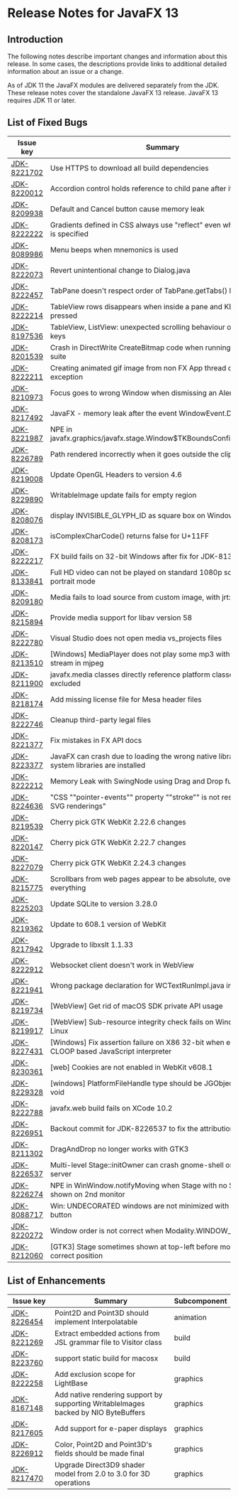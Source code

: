 # Release Notes for JavaFX 13

## Introduction

The following notes describe important changes and information about this release. In some cases, the descriptions provide links to additional detailed information about an issue or a change.

As of JDK 11 the JavaFX modules are delivered separately from the JDK. These release notes cover the standalone JavaFX 13 release. JavaFX 13 requires JDK 11 or later.

## List of Fixed Bugs

Issue key|Summary|Subcomponent
---------|-------|------------
[JDK-8221702](https://bugs.openjdk.java.net/browse/JDK-8221702)|Use HTTPS to download all build dependencies|build
[JDK-8220012](https://bugs.openjdk.java.net/browse/JDK-8220012)|Accordion control holds reference to child pane after it is removed|controls
[JDK-8209938](https://bugs.openjdk.java.net/browse/JDK-8209938)|Default and Cancel button cause memory leak|controls
[JDK-8222222](https://bugs.openjdk.java.net/browse/JDK-8222222)|Gradients defined in CSS always use "reflect" even when "repeat" is specified|controls
[JDK-8089986](https://bugs.openjdk.java.net/browse/JDK-8089986)|Menu beeps when mnemonics is used|controls
[JDK-8222073](https://bugs.openjdk.java.net/browse/JDK-8222073)|Revert unintentional change to Dialog.java|controls
[JDK-8222457](https://bugs.openjdk.java.net/browse/JDK-8222457)|TabPane doesn't respect order of TabPane.getTabs() list|controls
[JDK-8222214](https://bugs.openjdk.java.net/browse/JDK-8222214)|TableView rows disappears when inside a pane and KEY_UP is pressed|controls
[JDK-8197536](https://bugs.openjdk.java.net/browse/JDK-8197536)|TableView, ListView: unexpected scrolling behaviour on up/down keys|controls
[JDK-8201539](https://bugs.openjdk.java.net/browse/JDK-8201539)|Crash in DirectWrite CreateBitmap code when running TestFX test suite|graphics
[JDK-8222211](https://bugs.openjdk.java.net/browse/JDK-8222211)|Creating animated gif image from non FX App thread causes exception|graphics
[JDK-8210973](https://bugs.openjdk.java.net/browse/JDK-8210973)|Focus goes to wrong Window when dismissing an Alert|graphics
[JDK-8217492](https://bugs.openjdk.java.net/browse/JDK-8217492)|JavaFX - memory leak after the event WindowEvent.DESTROY|graphics
[JDK-8221987](https://bugs.openjdk.java.net/browse/JDK-8221987)|NPE in javafx.graphics/javafx.stage.Window$TKBoundsConfigurator.apply|graphics
[JDK-8226789](https://bugs.openjdk.java.net/browse/JDK-8226789)|Path rendered incorrectly when it goes outside the clipping region|graphics
[JDK-8219008](https://bugs.openjdk.java.net/browse/JDK-8219008)|Update OpenGL Headers to version 4.6|graphics
[JDK-8229890](https://bugs.openjdk.java.net/browse/JDK-8229890)|WritableImage update fails for empty region|graphics
[JDK-8208076](https://bugs.openjdk.java.net/browse/JDK-8208076)|display INVISIBLE_GLYPH_ID as square box on Windows|graphics
[JDK-8208173](https://bugs.openjdk.java.net/browse/JDK-8208173)|isComplexCharCode() returns false for U+11FF|graphics
[JDK-8222217](https://bugs.openjdk.java.net/browse/JDK-8222217)|FX build fails on 32-bit Windows after fix for JDK-8133841|media
[JDK-8133841](https://bugs.openjdk.java.net/browse/JDK-8133841)|Full HD video can not be played on standard 1080p screen in portrait mode|media
[JDK-8209180](https://bugs.openjdk.java.net/browse/JDK-8209180)|Media fails to load source from custom image, with jrt: URL|media
[JDK-8215894](https://bugs.openjdk.java.net/browse/JDK-8215894)|Provide media support for libav version 58|media
[JDK-8222780](https://bugs.openjdk.java.net/browse/JDK-8222780)|Visual Studio does not open media vs_projects files|media
[JDK-8213510](https://bugs.openjdk.java.net/browse/JDK-8213510)|[Windows] MediaPlayer does not play some mp3 with artwork stream in mjpeg|media
[JDK-8211900](https://bugs.openjdk.java.net/browse/JDK-8211900)|javafx.media classes directly reference platform classes that are excluded|media
[JDK-8218174](https://bugs.openjdk.java.net/browse/JDK-8218174)|Add missing license file for Mesa header files|other
[JDK-8222746](https://bugs.openjdk.java.net/browse/JDK-8222746)|Cleanup third-party legal files|other
[JDK-8221377](https://bugs.openjdk.java.net/browse/JDK-8221377)|Fix mistakes in FX API docs|other
[JDK-8223377](https://bugs.openjdk.java.net/browse/JDK-8223377)|JavaFX can crash due to loading the wrong native libraries if system libraries are installed|other
[JDK-8222212](https://bugs.openjdk.java.net/browse/JDK-8222212)|Memory Leak with SwingNode using Drag and Drop function|swing
[JDK-8224636](https://bugs.openjdk.java.net/browse/JDK-8224636)|"CSS ""pointer-events"" property ""stroke"" is not respected for SVG renderings"|web
[JDK-8219539](https://bugs.openjdk.java.net/browse/JDK-8219539)|Cherry pick GTK WebKit 2.22.6 changes|web
[JDK-8220147](https://bugs.openjdk.java.net/browse/JDK-8220147)|Cherry pick GTK WebKit 2.22.7 changes|web
[JDK-8227079](https://bugs.openjdk.java.net/browse/JDK-8227079)|Cherry pick GTK WebKit 2.24.3 changes|web
[JDK-8215775](https://bugs.openjdk.java.net/browse/JDK-8215775)|Scrollbars from web pages appear to be absolute, overlapping everything|web
[JDK-8225203](https://bugs.openjdk.java.net/browse/JDK-8225203)|Update SQLite to version 3.28.0|web
[JDK-8219362](https://bugs.openjdk.java.net/browse/JDK-8219362)|Update to 608.1 version of WebKit|web
[JDK-8217942](https://bugs.openjdk.java.net/browse/JDK-8217942)|Upgrade to libxslt 1.1.33|web
[JDK-8222912](https://bugs.openjdk.java.net/browse/JDK-8222912)|Websocket client doesn't work in WebView|web
[JDK-8221941](https://bugs.openjdk.java.net/browse/JDK-8221941)|Wrong package declaration for WCTextRunImpl.java in web module|web
[JDK-8219734](https://bugs.openjdk.java.net/browse/JDK-8219734)|[WebView] Get rid of macOS SDK private API usage|web
[JDK-8219917](https://bugs.openjdk.java.net/browse/JDK-8219917)|[WebView] Sub-resource integrity check fails on Windows and Linux|web
[JDK-8227431](https://bugs.openjdk.java.net/browse/JDK-8227431)|[Windows] Fix assertion failure on X86 32-bit when enabling CLOOP based JavaScript interpreter|web
[JDK-8230361](https://bugs.openjdk.java.net/browse/JDK-8230361)|[web] Cookies are not enabled in WebKit v608.1 |web
[JDK-8229328](https://bugs.openjdk.java.net/browse/JDK-8229328)|[windows] PlatformFileHandle type should be JGObject rather than void 
[JDK-8222788](https://bugs.openjdk.java.net/browse/JDK-8222788)|javafx.web build fails on XCode 10.2|web
[JDK-8226951](https://bugs.openjdk.java.net/browse/JDK-8226951)|Backout commit for JDK-8226537 to fix the attribution|window-toolkit
[JDK-8211302](https://bugs.openjdk.java.net/browse/JDK-8211302)|DragAndDrop no longer works with GTK3|window-toolkit
[JDK-8226537](https://bugs.openjdk.java.net/browse/JDK-8226537)|Multi-level Stage::initOwner can crash gnome-shell or X.org server|window-toolkit
[JDK-8226274](https://bugs.openjdk.java.net/browse/JDK-8226274)|NPE in WinWindow.notifyMoving when Stage with no Scene is shown on 2nd monitor|window-toolkit
[JDK-8088717](https://bugs.openjdk.java.net/browse/JDK-8088717)|Win: UNDECORATED windows are not minimized with the taskbar button|window-toolkit
[JDK-8220272](https://bugs.openjdk.java.net/browse/JDK-8220272)|Window order is not correct when Modality.WINDOW_MODAL|window-toolkit
[JDK-8212060](https://bugs.openjdk.java.net/browse/JDK-8212060)|[GTK3] Stage sometimes shown at top-left before moving to correct position|window-toolkit


## List of Enhancements

Issue key|Summary|Subcomponent
---------|-------|------------
[JDK-8226454](https://bugs.openjdk.java.net/browse/JDK-8226454)|Point2D and Point3D should implement Interpolatable|animation
[JDK-8221269](https://bugs.openjdk.java.net/browse/JDK-8221269)|Extract embedded actions from JSL grammar file to Visitor class|build
[JDK-8223760](https://bugs.openjdk.java.net/browse/JDK-8223760)|support static build for macosx|build
[JDK-8222258](https://bugs.openjdk.java.net/browse/JDK-8222258)|Add exclusion scope for LightBase|graphics
[JDK-8167148](https://bugs.openjdk.java.net/browse/JDK-8167148)|Add native rendering support  by supporting WritableImages backed by NIO ByteBuffers|graphics
[JDK-8217605](https://bugs.openjdk.java.net/browse/JDK-8217605)|Add support for e-paper displays|graphics
[JDK-8226912](https://bugs.openjdk.java.net/browse/JDK-8226912)|Color, Point2D and Point3D's fields should be made final|graphics
[JDK-8217470](https://bugs.openjdk.java.net/browse/JDK-8217470)|Upgrade Direct3D9 shader model from 2.0 to 3.0 for 3D operations|graphics

